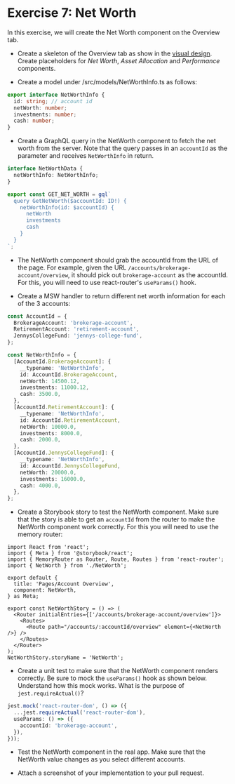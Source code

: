 # Exercise 7: Net Worth

In this exercise, we will create the Net Worth component on the Overview tab.

- Create a skeleton of the Overview tab as show in the
  [visual design](https://www.figma.com/file/UdOTt1Z2fTnm0Cbi0FA1We/Bullsfirst).
  Create placeholders for _Net Worth_, _Asset Allocation_ and _Performance_
  components.

- Create a model under /src/models/NetWorthInfo.ts as follows:

```ts
export interface NetWorthInfo {
  id: string; // account id
  netWorth: number;
  investments: number;
  cash: number;
}
```

- Create a GraphQL query in the NetWorth component to fetch the net worth from
  the server. Note that the query passes in an `accountId` as the parameter and
  receives `NetWorthInfo` in return.

```ts
interface NetWorthData {
  netWorthInfo: NetWorthInfo;
}

export const GET_NET_WORTH = gql`
  query GetNetWorth($accountId: ID!) {
    netWorthInfo(id: $accountId) {
      netWorth
      investments
      cash
    }
  }
`;
```

- The NetWorth component should grab the accountId from the URL of the page. For
  example, given the URL `/accounts/brokerage-account/overview`, it should pick
  out `brokerage-account` as the accountId. For this, you will need to use
  react-router's `useParams()` hook.

- Create a MSW handler to return different net worth information for each of the
  3 accounts:

```ts
const AccountId = {
  BrokerageAccount: 'brokerage-account',
  RetirementAccount: 'retirement-account',
  JennysCollegeFund: 'jennys-college-fund',
};

const NetWorthInfo = {
  [AccountId.BrokerageAccount]: {
    __typename: 'NetWorthInfo',
    id: AccountId.BrokerageAccount,
    netWorth: 14500.12,
    investments: 11000.12,
    cash: 3500.0,
  },
  [AccountId.RetirementAccount]: {
    __typename: 'NetWorthInfo',
    id: AccountId.RetirementAccount,
    netWorth: 10000.0,
    investments: 8000.0,
    cash: 2000.0,
  },
  [AccountId.JennysCollegeFund]: {
    __typename: 'NetWorthInfo',
    id: AccountId.JennysCollegeFund,
    netWorth: 20000.0,
    investments: 16000.0,
    cash: 4000.0,
  },
};
```

- Create a Storybook story to test the NetWorth component. Make sure that the
  story is able to get an `accountId` from the router to make the NetWorth
  component work correctly. For this you will need to use the memory router:

```tsx
import React from 'react';
import { Meta } from '@storybook/react';
import { MemoryRouter as Router, Route, Routes } from 'react-router';
import { NetWorth } from './NetWorth';

export default {
  title: 'Pages/Account Overview',
  component: NetWorth,
} as Meta;

export const NetWorthStory = () => (
  <Router initialEntries={['/accounts/brokerage-account/overview']}>
    <Routes>
      <Route path="/accounts/:accountId/overview" element={<NetWorth />} />
    </Routes>
  </Router>
);
NetWorthStory.storyName = 'NetWorth';
```

- Create a unit test to make sure that the NetWorth component renders correctly.
  Be sure to mock the `useParams()` hook as shown below. Understand how this
  mock works. What is the purpose of `jest.requireActual()`?

```ts
jest.mock('react-router-dom', () => ({
  ...jest.requireActual('react-router-dom'),
  useParams: () => ({
    accountId: 'brokerage-account',
  }),
}));
```

- Test the NetWorth component in the real app. Make sure that the NetWorth value
  changes as you select different accounts.

- Attach a screenshot of your implementation to your pull request.

